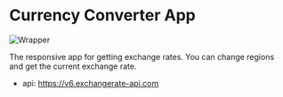 # Currency Converter App

![Wrapper](https://user-images.githubusercontent.com/80784389/187439508-b7e0c8b7-1285-46d5-933e-856a8af3eaee.jpg)

The responsive app for getting exchange rates. You can change regions and get the current exchange rate.

- api: https://v6.exchangerate-api.com
